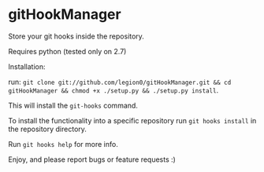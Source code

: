 gitHookManager
==============

Store your git hooks inside the repository.

Requires python (tested only on 2.7)

Installation:

run: `git clone git://github.com/legion0/gitHookManager.git && cd gitHookManager && chmod +x ./setup.py && ./setup.py install`.

This will install the `git-hooks` command.

To install the functionality into a specific repository run `git hooks install` in the repository directory.

Run `git hooks help` for more info.


Enjoy, and please report bugs or feature requests :)